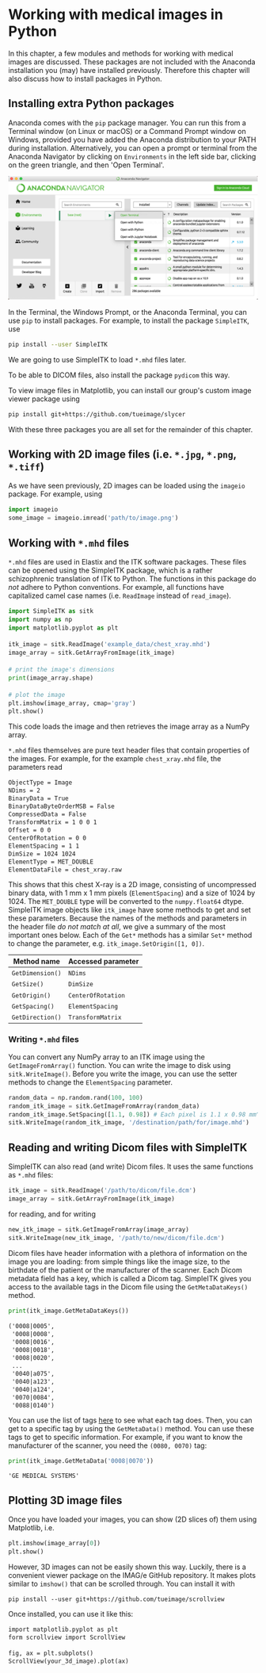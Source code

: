 # Working with medical images in Python

In this chapter, a few modules and methods for working with medical images are
discussed. These packages are not included with the Anaconda installation you
(may) have installed previously. Therefore this chapter will also discuss how to
install packages in Python.


## Installing extra Python packages

Anaconda comes with the `pip` package manager. You can run this from a Terminal window (on Linux or macOS) or a Command Prompt window on Windows, provided you have added the Anaconda distribution to your PATH during installation. Alternatively, you can open a prompt or terminal from the Anaconda Navigator by clicking on `Environments` in the left side bar, clicking on the green triangle, and then 'Open Terminal'.

![Opening a Terminal window from the Anaconda Navigator](figures/anaconda_install_pip.png)

In the Terminal, the Windows Prompt, or the Anaconda Terminal, you can use `pip` to install packages. For example, to install the package `SimpleITK`, use

```bash
pip install --user SimpleITK
```

We are going to use SimpleITK to load `*.mhd` files later.

To be able to DICOM files, also install the package `pydicom` this way.

To view image files in Matplotlib, you can install our group's custom image viewer package using

```bash
pip install git+https://github.com/tueimage/slycer
```

With these three packages you are all set for the remainder of this chapter.


## Working with 2D image files (i.e. `*.jpg`, `*.png`, `*.tiff`)

As we have seen previously, 2D images can be loaded using the `imageio` package. For example, using

```python
import imageio
some_image = imageio.imread('path/to/image.png')
```

## Working with `*.mhd` files

`*.mhd` files are used in Elastix and the ITK software packages. These files can 
be opened using the SimpleITK package, which is a rather schizophrenic translation of
ITK to Python. The functions in this package do *not* adhere to Python conventions. For example, all functions have capitalized camel case names (i.e. `ReadImage` instead of `read_image`). 

```python
import SimpleITK as sitk
import numpy as np
import matplotlib.pyplot as plt

itk_image = sitk.ReadImage('example_data/chest_xray.mhd')
image_array = sitk.GetArrayFromImage(itk_image)

# print the image's dimensions
print(image_array.shape)

# plot the image
plt.imshow(image_array, cmap='gray')
plt.show()
```

This code loads the image and then retrieves the image array as a NumPy array.

`*.mhd` files themselves are pure text header files that contain properties of the images.
For example, for the example `chest_xray.mhd` file, the parameters read

```
ObjectType = Image
NDims = 2
BinaryData = True
BinaryDataByteOrderMSB = False
CompressedData = False
TransformMatrix = 1 0 0 1
Offset = 0 0
CenterOfRotation = 0 0
ElementSpacing = 1 1
DimSize = 1024 1024
ElementType = MET_DOUBLE
ElementDataFile = chest_xray.raw
```

This shows that this chest X-ray is a 2D image, consisting of uncompressed binary data, with 1 mm x 1 mm pixels (`ElementSpacing`) and a size of 1024 by 1024. The `MET_DOUBLE` type will be converted to the `numpy.float64` dtype. SimpleITK image objects like `itk_image` have some methods to get and set these parameters. Because the names of the methods and parameters in the header file *do not match at all*, we give a summary of the most important ones below. Each of the `Get*` methods has a similar `Set*` method to change the parameter, e.g. `itk_image.SetOrigin([1, 0])`.

| Method name      | Accessed parameter |
| ---------------- | ------------------ |
| `GetDimension()` | `NDims`            |
| `GetSize()`      | `DimSize`          |
| `GetOrigin()`    | `CenterOfRotation` |
| `GetSpacing()`   | `ElementSpacing`   |
| `GetDirection()` | `TransformMatrix`  |

### Writing `*.mhd` files

You can convert any NumPy array to an ITK image using the `GetImageFromArray()` function. You can write the image to disk using `sitk.WriteImage()`. Before you write the image, you can use the setter methods to change the `ElementSpacing` parameter.

```python
random_data = np.random.rand(100, 100)
random_itk_image = sitk.GetImageFromArray(random_data)
random_itk_image.SetSpacing([1.1, 0.98]) # Each pixel is 1.1 x 0.98 mm^2
sitk.WriteImage(random_itk_image, '/destination/path/for/image.mhd')
```

<!-- ## Working with Dicom files

Dicom is the primary format for medical images. Like the `*.mhd`, Dicom splits an image into metadata and raw data. Contrary to `*.mhd` files however, the raw data and the header are in the same file. Almost all vendors of 3D medical imaging hardware use a version of this format. As a consequence, the headers in Dicom files form different manufacturers can be very different. The Python package `pydicom` can be used to load Dicom files and access the header parameters.

Dicom files are usually 2D image files. Volumes are stored as folders of 2D Dicom files. A Python library called `pydicom` can be used to read and write Dicom files:

```python
import pydicom

dicom_image = pydicom.dcmread('/path/to/dicom/file')
```

The `dicom_image` now contains a `FileDataSet` object, which is basically a dictionary with parameters. Here, we have load a slice from a 3D CT image:

```python
print(dicom_image)
```

```
(0008, 0005) Specific Character Set              CS: 'ISO_IR 100'
(0008, 0008) Image Type                          CS: ['ORIGINAL', 'PRIMARY', 'AXIAL']
(0008, 0016) SOP Class UID                       UI: CT Image Storage
(0008, 0018) SOP Instance UID                    UI: 1.3.6.1.4.1.14519.5.2.1.6279.6001.143451261327128179989900675595
(0008, 0020) Study Date                          DA: '20000101'
(0008, 0021) Series Date                         DA: '20000101'
(0008, 0022) Acquisition Date                    DA: '20000101'
(0008, 0023) Content Date                        DA: '20000101'
(0008, 0024) Overlay Date                        DA: '20000101'
(0008, 0025) Curve Date                          DA: '20000101'
(0008, 002a) Acquisition DateTime                DT: '20000101'
(0008, 0030) Study Time                          TM: ''
(0008, 0032) Acquisition Time                    TM: ''
(0008, 0033) Content Time                        TM: ''
(0008, 0050) Accession Number                    SH: u'2819497684894126'
(0008, 0060) Modality                            CS: 'CT'
(0008, 0070) Manufacturer                        LO: u'GE MEDICAL SYSTEMS'
(0008, 0090) Referring Physician's Name          PN: u''
(0008, 1090) Manufacturer's Model Name           LO: u'LightSpeed Plus'
(0008, 1155) Referenced SOP Instance UID         UI: 1.3.6.1.4.1.14519.5.2.1.6279.6001.675906998158803995297223798692
(0010, 0010) Patient's Name                      PN: u''
(0010, 0020) Patient ID                          LO: u'LIDC-IDRI-0001'
(0010, 0030) Patient's Birth Date                DA: ''
(0010, 0040) Patient's Sex                       CS: ''
(0010, 1010) Patient's Age                       AS: ''
(0010, 21d0) Last Menstrual Date                 DA: '20000101'
(0012, 0062) Patient Identity Removed            CS: 'YES'
(0012, 0063) De-identification Method            LO: u'DCM:113100/113105/113107/113108/113109/113111'
(0013, 0010) Private Creator                     LO: u'CTP'
(0013, 1010) Private tag data                    LO: u'LIDC-IDRI'
(0013, 1013) Private tag data                    LO: u'62796001'
(0018, 0010) Contrast/Bolus Agent                LO: u'IV'
(0018, 0015) Body Part Examined                  CS: 'CHEST'
(0018, 0022) Scan Options                        CS: 'HELICAL MODE'
(0018, 0050) Slice Thickness                     DS: "2.500000"
(0018, 0060) KVP                                 DS: "120"
(0018, 0090) Data Collection Diameter            DS: "500.000000"
(0018, 1020) Software Version(s)                 LO: u'LightSpeedApps2.4.2_H2.4M5'
(0018, 1100) Reconstruction Diameter             DS: "360.000000"
(0018, 1110) Distance Source to Detector         DS: "949.075012"
(0018, 1111) Distance Source to Patient          DS: "541.000000"
(0018, 1120) Gantry/Detector Tilt                DS: "0.000000"
(0018, 1130) Table Height                        DS: "144.399994"
(0018, 1140) Rotation Direction                  CS: 'CW'
(0018, 1150) Exposure Time                       IS: "570"
(0018, 1151) X-Ray Tube Current                  IS: "400"
(0018, 1152) Exposure                            IS: "4684"
(0018, 1160) Filter Type                         SH: u'BODY FILTER'
(0018, 1170) Generator Power                     IS: "48000"
(0018, 1190) Focal Spot(s)                       DS: "1.200000"
(0018, 1210) Convolution Kernel                  SH: u'STANDARD'
(0018, 5100) Patient Position                    CS: 'FFS'
(0020, 000d) Study Instance UID                  UI: 1.3.6.1.4.1.14519.5.2.1.6279.6001.298806137288633453246975630178
(0020, 000e) Series Instance UID                 UI: 1.3.6.1.4.1.14519.5.2.1.6279.6001.179049373636438705059720603192
(0020, 0010) Study ID                            SH: u''
(0020, 0011) Series Number                       IS: "3000566"
(0020, 0013) Instance Number                     IS: "80"
(0020, 0032) Image Position (Patient)            DS: ['-166.000000', '-171.699997', '-207.500000']
(0020, 0037) Image Orientation (Patient)         DS: ['1.000000', '0.000000', '0.000000', '0.000000', '1.000000', '0.000000']
(0020, 0052) Frame of Reference UID              UI: 1.3.6.1.4.1.14519.5.2.1.6279.6001.229925374658226729607867499499
(0020, 1040) Position Reference Indicator        LO: u'SN'
(0020, 1041) Slice Location                      DS: "-207.500000"
(0028, 0002) Samples per Pixel                   US: 1
(0028, 0004) Photometric Interpretation          CS: 'MONOCHROME2'
(0028, 0010) Rows                                US: 512
(0028, 0011) Columns                             US: 512
(0028, 0030) Pixel Spacing                       DS: ['0.703125', '0.703125']
(0028, 0100) Bits Allocated                      US: 16
(0028, 0101) Bits Stored                         US: 16
(0028, 0102) High Bit                            US: 15
(0028, 0103) Pixel Representation                US: 1
(0028, 0120) Pixel Padding Value                 US: 63536
(0028, 0303) Longitudinal Temporal Information M CS: 'MODIFIED'
(0028, 1050) Window Center                       DS: "-600"
(0028, 1051) Window Width                        DS: "1600"
(0028, 1052) Rescale Intercept                   DS: "-1024"
(0028, 1053) Rescale Slope                       DS: "1"
(0038, 0020) Admitting Date                      DA: '20000101'
(0040, 0002) Scheduled Procedure Step Start Date DA: '20000101'
(0040, 0004) Scheduled Procedure Step End Date   DA: '20000101'
(0040, 0244) Performed Procedure Step Start Date DA: '20000101'
(0040, 2016) Placer Order Number / Imaging Servi LO: u''
(0040, 2017) Filler Order Number / Imaging Servi LO: u''
(0040, a075) Verifying Observer Name             PN: u'Removed by CTP'
(0040, a123) Person Name                         PN: u'Removed by CTP'
(0040, a124) UID                                 UI: 1.3.6.1.4.1.14519.5.2.1.6279.6001.335419887712224178340067932923
(0070, 0084) Content Creator's Name              PN: u''
(0088, 0140) Storage Media File-set UID          UI: 1.3.6.1.4.1.14519.5.2.1.6279.6001.211790042620307056609660772296
(7fe0, 0010) Pixel Data                          OW: Array of 524288 bytes
```

As you can see, each parameter has two hexadecimal numbers associated with it. These are the Dicom tags. You can use these tags to get to specific information. For example, if you want to know the manufacturer of the scanner, you need the `(0080, 0070)` tag, or `0x080070` in hexadecimal:

```python
dicom_image[0x080070]
```

You can however also just type

```python
dicom_image.Manufacturer
```

which is a lot nicer. As you can see there is a plethora of data in a Dicom file. Important parameters are the `PixelSpacing` and `SliceThickness`, which tell you the physical dimensions of the data. Furthermore, it is nice to know where this slice was located in axial direction, which is shown by `SliceLocation`. Because Dicom filenames are not necessarily in the right order, you can use this slice location to order the slices if you load a 3D volume. The `PixelData` field contains the actual pixel data in binary format. It is a flat vector, however. Using the `pixel_array` attribute of the `FileDataSet` object, you get a much nicer Numpy array of the slice's data:

```python
image = dicom_image.pixel_array
```

This image can be plotted with Matplotlib's `imshow()` function.


#### Reading 3D Dicom data

Because 3D Dicom data is distributed over multiple files, one for each slice, you first need to obtain all the filenames.
You can use the built-in Python module `os` to list the filenames in the Dicom directory:

```python
import os
import pydicom

path = '/folder/to/a/3d/volume'
dicom_filenames = os.listdir(path)
```

Then, it is a matter of loading each of those files into a list:

```python
list_of_slices = []
for filename in dicom_filenames:
    list_of_slices.append(pydicom.dcmread(filename))
```

`list_of_slices` now contains the `FileDataSet` objects, each containing one slice of the volume. To order these, we write a small utility function. We use this function as the sorting key.

```python
def order_by_slice_location(slice):
    return float(slice.SliceLocation)

list_of_slices.sort(key=order_by_slice_location, reverse=True)
```

Now, the `list_of_slices` is ordered from superior to inferior along the axial direction. Note that we need to set the `reverse` flag to `True` to get this ordering, as the z-coordinate decreases in this direction, and the `list` method `sort()` sorts the list in ascending order without it.

Now, we only need to get the array of pixels in each slice to get the full volume:

```python
volume_list = []
for slice in list_of_slices:
    volume_list.append(slice.pixel_array)

image = np.array(volume_list)
```

`image` now contains the 3D volume, which can be plotted or used for further analysis.
 -->

## Reading and writing Dicom files with SimpleITK

SimpleITK can also read (and write) Dicom files. It uses the same functions as `*.mhd` files:

```python
itk_image = sitk.ReadImage('/path/to/dicom/file.dcm')
image_array = sitk.GetArrayFromImage(itk_image)
```

for reading, and for writing

```python
new_itk_image = sitk.GetImageFromArray(image_array)
sitk.WriteImage(new_itk_image, '/path/to/new/dicom/file.dcm')
```

Dicom files have header information with a plethora of information on the image you are loading: from simple things like the image size, to the birthdate of the patient or the manufacturer of the scanner. Each Dicom metadata field has a key, which is called a Dicom tag. SimpleITK gives you access to the available tags in the Dicom file using the `GetMetaDataKeys()` method.

```python
print(itk_image.GetMetaDataKeys())
```

```
('0008|0005',
 '0008|0008',
 '0008|0016',
 '0008|0018',
 '0008|0020',
 ...
 '0040|a075',
 '0040|a123',
 '0040|a124',
 '0070|0084',
 '0088|0140')
```

You can use the list of tags [here](https://www.dicomlibrary.com/dicom/dicom-tags/) to see what each tag does. Then, you can get to a specific tag by using the `GetMetaData()` method. You can use these tags to get to specific information. For example, if you want to know the manufacturer of the scanner, you need the `(0080, 0070)` tag:

```python
print(itk_image.GetMetaData('0008|0070'))
```
```
'GE MEDICAL SYSTEMS'
```


## Plotting 3D image files

Once you have loaded your images, you can show (2D slices of) them using Matplotlib, i.e.

```python
plt.imshow(image_array[0])
plt.show()
```

However, 3D images can not be easily shown this way. Luckily, there is a convenient viewer package on the IMAG/e GitHub repository. It makes plots similar to `imshow()` that can be scrolled through. You can install it with

```
pip install --user git+https://github.com/tueimage/scrollview
```

Once installed, you can use it like this:

```
import matplotlib.pyplot as plt
form scrollview import ScrollView

fig, ax = plt.subplots()
ScrollView(your_3d_image).plot(ax)
```

